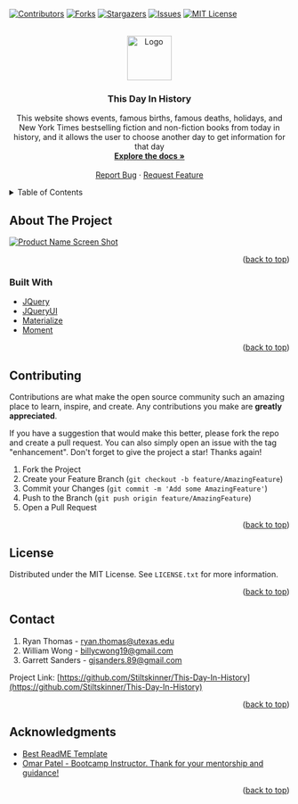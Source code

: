 <div id="top"></div>

[![Contributors][contributors-shield]][contributors-url]
[![Forks][forks-shield]][forks-url]
[![Stargazers][stars-shield]][stars-url]
[![Issues][issues-shield]][issues-url]
[![MIT License][license-shield]][license-url]



<!-- PROJECT LOGO -->
<br />
<div align="center">
  <a href="https://github.com/Stiltskinner/This-Day-In-History">
    <img src="images/logo.png" alt="Logo" width="80" height="80">
  </a>

<h3 align="center">This Day In History</h3>

  <p align="center">
    This website shows events, famous births, famous deaths, holidays, and New York Times bestselling fiction and non-fiction books from today in history, and it allows the user to choose another day to get information for that day
    <br />
    <a href="https://github.com/Stiltskinner/This-Day-In-History"><strong>Explore the docs »</strong></a>
    <br />
    <br />
    <a href="https://github.com/Stiltskinner/This-Day-In-History/issues">Report Bug</a>
    ·
    <a href="https://github.com/Stiltskinner/This-Day-In-History/issues">Request Feature</a>
  </p>
</div>



<!-- TABLE OF CONTENTS -->
<details>
  <summary>Table of Contents</summary>
  <ol>
    <li>
      <a href="#about-the-project">About The Project</a>
      <ul>
        <li><a href="#built-with">Built With</a></li>
      </ul>
    </li>
    <li><a href="#contributing">Contributing</a></li>
    <li><a href="#license">License</a></li>
    <li><a href="#contact">Contact</a></li>
    <li><a href="#acknowledgments">Acknowledgments</a></li>
  </ol>
</details>



<!-- ABOUT THE PROJECT -->
## About The Project

[![Product Name Screen Shot][product-screenshot]](https://example.com)

<p align="right">(<a href="#top">back to top</a>)</p>



### Built With

* [JQuery](https://jquery.com)
* [JQueryUI](https://jqueryui.com/)
* [Materialize](https://materializecss.com/)
* [Moment](https://momentjs.com/)

<p align="right">(<a href="#top">back to top</a>)</p>

<!-- CONTRIBUTING -->
## Contributing

Contributions are what make the open source community such an amazing place to learn, inspire, and create. Any contributions you make are **greatly appreciated**.

If you have a suggestion that would make this better, please fork the repo and create a pull request. You can also simply open an issue with the tag "enhancement".
Don't forget to give the project a star! Thanks again!

1. Fork the Project
2. Create your Feature Branch (`git checkout -b feature/AmazingFeature`)
3. Commit your Changes (`git commit -m 'Add some AmazingFeature'`)
4. Push to the Branch (`git push origin feature/AmazingFeature`)
5. Open a Pull Request

<p align="right">(<a href="#top">back to top</a>)</p>



<!-- LICENSE -->
## License

Distributed under the MIT License. See `LICENSE.txt` for more information.

<p align="right">(<a href="#top">back to top</a>)</p>



<!-- CONTACT -->
## Contact

1. Ryan Thomas - ryan.thomas@utexas.edu
2. William Wong - billycwong19@gmail.com
3. Garrett Sanders - gjsanders.89@gmail.com

Project Link: [https://github.com/Stiltskinner/This-Day-In-History](https://github.com/Stiltskinner/This-Day-In-History)

<p align="right">(<a href="#top">back to top</a>)</p>



<!-- ACKNOWLEDGMENTS -->
## Acknowledgments

* [Best ReadME Template](https://github.com/othneildrew/Best-README-Template)
* [Omar Patel - Bootcamp Instructor. Thank for your mentorship and guidance!](https://github.com/OSP123)

<p align="right">(<a href="#top">back to top</a>)</p>



<!-- MARKDOWN LINKS & IMAGES -->
<!-- https://www.markdownguide.org/basic-syntax/#reference-style-links -->
[contributors-shield]: https://img.shields.io/github/contributors/Stiltskinner/This-Day-In-History.svg?style=for-the-badge
[contributors-url]: https://github.com/Stiltskinner/This-Day-In-History/graphs/contributors
[forks-shield]: https://img.shields.io/github/forks/Stiltskinner/This-Day-In-History.svg?style=for-the-badge
[forks-url]: https://github.com/Stiltskinner/This-Day-In-History/network/members
[stars-shield]: https://img.shields.io/github/stars/Stiltskinner/This-Day-In-History.svg?style=for-the-badge
[stars-url]: https://github.com/Stiltskinner/This-Day-In-History/stargazers
[issues-shield]: https://img.shields.io/github/issues/Stiltskinner/This-Day-In-History.svg?style=for-the-badge
[issues-url]: https://github.com/Stiltskinner/This-Day-In-History/issues
[license-shield]: https://img.shields.io/github/license/Stiltskinner/This-Day-In-History.svg?style=for-the-badge
[license-url]: https://github.com/Stiltskinner/This-Day-In-History/blob/master/LICENSE.txt
[product-screenshot]: images/screenshot.png
